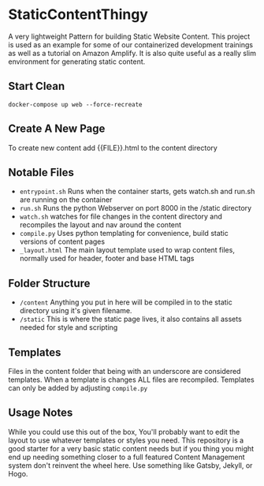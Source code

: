 # StaticContentThingy
A very lightweight Pattern for building Static Website Content. This project is used as an example for some of our containerized development trainings as well as a
tutorial on Amazon Amplify. It is also quite useful as a really slim environment for generating static content.

## Start Clean
`docker-compose up web --force-recreate`

## Create A New Page
To create new content add {{FILE}}.html to the content directory

## Notable Files
* `entrypoint.sh` Runs when the container starts, gets watch.sh and run.sh are running on the container
* `run.sh`  Runs the python Webserver on port 8000 in the /static directory
* `watch.sh` watches for file changes in the content directory and recompiles the layout and nav around the content
* `compile.py`  Uses python templating for convenience, build static versions of content pages
* `_layout.html` The main layout template used to wrap content files, normally used for header, footer and base HTML tags

## Folder Structure
* `/content` Anything you put in here will be compiled in to the static directory using it's given filename.
* `/static` This is where the static page lives, it also contains all assets needed for style and scripting


## Templates
Files in the content folder that being with an underscore are considered templates. When a template is changes ALL files are recompiled. Templates can only be
added by adjusting `compile.py`

## Usage Notes
While you could use this out of the box, You'll probably want to edit the layout to use whatever templates or styles you need. This repository
is a good starter for a very basic static content needs but if you thing you might end up needing something closer to a full featured Content Management system don't reinvent the wheel here.
Use something like Gatsby, Jekyll, or Hogo.
